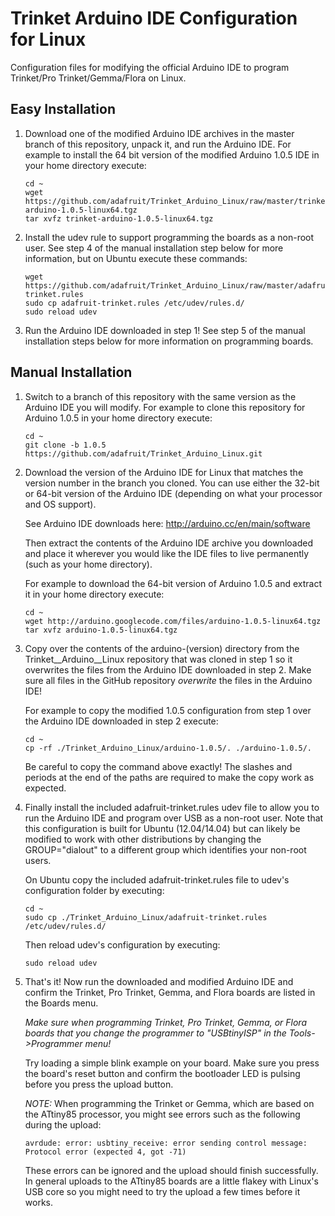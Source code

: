 # Trinket Arduino IDE Configuration for Linux

Configuration files for modifying the official Arduino IDE to program 
Trinket/Pro Trinket/Gemma/Flora on Linux.

## Easy Installation

1.  Download one of the modified Arduino IDE archives in the master branch of this
    repository, unpack it, and run the Arduino IDE.  For example to install the
    64 bit version of the modified Arduino 1.0.5 IDE in your home directory
    execute:

        cd ~
        wget https://github.com/adafruit/Trinket_Arduino_Linux/raw/master/trinket-arduino-1.0.5-linux64.tgz
        tar xvfz trinket-arduino-1.0.5-linux64.tgz

2.  Install the udev rule to support programming the boards as a non-root user.
    See step 4 of the manual installation step below for more information, but
    on Ubuntu execute these commands:

        wget https://github.com/adafruit/Trinket_Arduino_Linux/raw/master/adafruit-trinket.rules
        sudo cp adafruit-trinket.rules /etc/udev/rules.d/
        sudo reload udev

3.  Run the Arduino IDE downloaded in step 1!  See step 5 of the manual installation
    steps below for more information on programming boards.

## Manual Installation

1.  Switch to a branch of this repository with the same version as the Arduino
    IDE you will modify.  For example to clone this repository for Arduino 1.0.5
    in your home directory execute:
    
        cd ~
        git clone -b 1.0.5 https://github.com/adafruit/Trinket_Arduino_Linux.git

1.  Download the version of the Arduino IDE for Linux that matches the version
    number in the branch you cloned.  You can use either the 32-bit or 64-bit
    version of the Arduino IDE (depending on what your processor and OS support).
    
    See Arduino IDE downloads here: http://arduino.cc/en/main/software

    Then extract the contents of the Arduino IDE archive you downloaded and place
    it wherever you would like the IDE files to live permanently (such as your 
    home directory).

    For example to download the 64-bit version of Arduino 1.0.5 and extract it
    in your home directory execute:

        cd ~
        wget http://arduino.googlecode.com/files/arduino-1.0.5-linux64.tgz
        tar xvfz arduino-1.0.5-linux64.tgz

3.  Copy over the contents of the arduino-(version) directory from the
    Trinket__Arduino__Linux repository that was cloned in step 1 so it overwrites
    the files from the Arduino IDE downloaded in step 2.  Make sure all files
    in the GitHub repository _overwrite_ the files in the Arduino IDE!

    For example to copy the modified 1.0.5 configuration from step 1 over the 
    Arduino IDE downloaded in step 2 execute:

        cd ~
        cp -rf ./Trinket_Arduino_Linux/arduino-1.0.5/. ./arduino-1.0.5/.
    
    Be careful to copy the command above exactly!  The slashes and periods at the
    end of the paths are required to make the copy work as expected.

4.  Finally install the included adafruit-trinket.rules udev file to allow you
    to run the Arduino IDE and program over USB as a non-root user.  Note that
    this configuration is built for Ubuntu (12.04/14.04) but can likely be
    modified to work with other distributions by changing the GROUP="dialout"
    to a different group which identifies your non-root users.

    On Ubuntu copy the included adafruit-trinket.rules file to udev's 
    configuration folder by executing:

        cd ~
        sudo cp ./Trinket_Arduino_Linux/adafruit-trinket.rules /etc/udev/rules.d/

    Then reload udev's configuration by executing:

        sudo reload udev

5.  That's it!  Now run the downloaded and modified Arduino IDE and confirm the
    Trinket, Pro Trinket, Gemma, and Flora boards are listed in the Boards menu.

    *Make sure when programming Trinket, Pro Trinket, Gemma, or Flora boards that
    you change the programmer to "USBtinyISP" in the Tools->Programmer menu!*

    Try loading a simple blink example on your board.  Make sure you press the
    board's reset button and confirm the bootloader LED is pulsing before you
    press the upload button.

    *NOTE:* When programming the Trinket or Gemma, which are based on the ATtiny85
    processor, you might see errors such as the following during the upload:

        avrdude: error: usbtiny_receive: error sending control message: Protocol error (expected 4, got -71)

    These errors can be ignored and the upload should finish successfully.  In
    general uploads to the ATtiny85 boards are a little flakey with Linux's USB
    core so you might need to try the upload a few times before it works.

